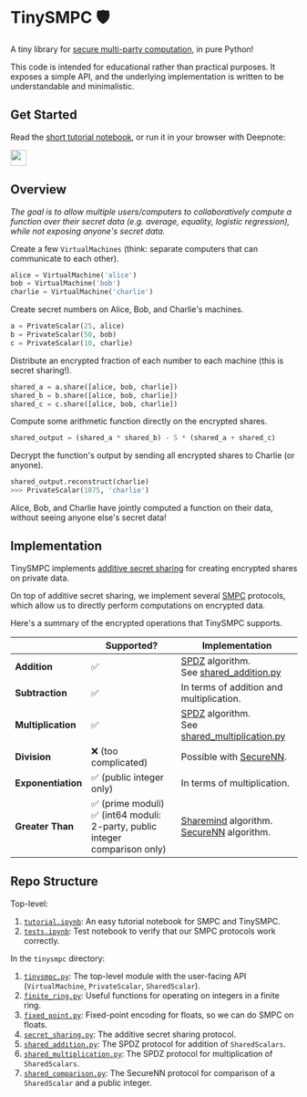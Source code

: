 # TinySMPC 🛡️

A tiny library for [secure multi-party computation](https://en.wikipedia.org/wiki/Secure_multi-party_computation), in pure Python!

This code is intended for educational rather than practical purposes. It exposes a simple API, and the underlying implementation is written to be understandable and minimalistic. 

## Get Started

Read the [short tutorial notebook](tutorial.ipynb), or run it in your browser with Deepnote:

[<img height="28" src="https://beta.deepnote.com/buttons/launch-in-deepnote.svg">](
https://beta.deepnote.com/launch?template=deepnote&url=https%3A%2F%2Fgithub.com%2Fkennysong%2Ftinysmpc%2Fblob%2Fmaster%2Ftutorial.ipynb)


## Overview

*The goal is to allow multiple users/computers to collaboratively compute a function over their secret data (e.g. average, equality, logistic regression), while not exposing anyone's secret data.*

Create a few `VirtualMachines` (think: separate computers that can communicate to each other).

```python
alice = VirtualMachine('alice')
bob = VirtualMachine('bob')
charlie = VirtualMachine('charlie')
```

Create secret numbers on Alice, Bob, and Charlie's machines.

```python
a = PrivateScalar(25, alice)
b = PrivateScalar(50, bob)
c = PrivateScalar(10, charlie)
```

Distribute an encrypted fraction of each number to each machine (this is secret sharing!).

```python
shared_a = a.share([alice, bob, charlie])
shared_b = b.share([alice, bob, charlie])
shared_c = c.share([alice, bob, charlie])
```

Compute some arithmetic function directly on the encrypted shares.

```python
shared_output = (shared_a * shared_b) - 5 * (shared_a + shared_c)
```

Decrypt the function's output by sending all encrypted shares to Charlie (or anyone).

```python
shared_output.reconstruct(charlie)
>>> PrivateScalar(1075, 'charlie')
```

Alice, Bob, and Charlie have jointly computed a function on their data, without seeing anyone else's secret data!

## Implementation

TinySMPC implements [additive secret sharing](https://cs.nyu.edu/courses/spring07/G22.3033-013/scribe/lecture01.pdf) for creating encrypted shares on private data.

On top of additive secret sharing, we implement several [SMPC](https://en.wikipedia.org/wiki/Secure_multi-party_computation) protocols, which allow us to directly perform computations on encrypted data.

Here's a summary of the encrypted operations that TinySMPC supports.

|                    | Supported?              | Implementation                                                                          |
|--------------------|-------------------------|-----------------------------------------------------------------------------------------|
| **Addition**       | ✅                       | [SPDZ](https://eprint.iacr.org/2011/535.pdf) algorithm. <br/> See [shared_addition.py](https://github.com/kennysong/tinysmpc/blob/master/tinysmpc/shared_addition.py)             |
| **Subtraction**    | ✅                       | In terms of addition and multiplication.                                                 |
| **Multiplication** | ✅                       | [SPDZ](https://eprint.iacr.org/2011/535.pdf) algorithm.  <br/> See [shared_multiplication.py](https://github.com/kennysong/tinysmpc/blob/master/tinysmpc/shared_multiplication.py) |
| **Division**       | ❌ (too complicated)     | Possible with [SecureNN](https://eprint.iacr.org/2018/442.pdf).                                                                                       |
| **Exponentiation**       | ✅ (public integer only)     | In terms of multiplication.                                                                                       |
| **Greater Than**   | ✅ (prime moduli)<br/> ✅  (int64 moduli: 2-party, public integer comparison only) | [Sharemind](https://sharemind.cyber.ee/files/papers/sharemind_with_shamir_turban_2014.pdf) algorithm. <br/> [SecureNN](https://eprint.iacr.org/2018/442.pdf) algorithm.     |

## Repo Structure

Top-level:

1. [`tutorial.ipynb`](tutorial.ipynb): An easy tutorial notebook for SMPC and TinySMPC.
1. [`tests.ipynb`](tests.ipynb): Test notebook to verify that our SMPC protocols work correctly.

In the `tinysmpc` directory:

1. [`tinysmpc.py`](tinysmpc/tinysmpc.py): The top-level module with the user-facing API (`VirtualMachine`, `PrivateScalar`, `SharedScalar`).
1. [`finite_ring.py`](tinysmpc/finite_ring.py): Useful functions for operating on integers in a finite ring.
1. [`fixed_point.py`](tinysmpc/fixed_point.py): Fixed-point encoding for floats, so we can do SMPC on floats.
1. [`secret_sharing.py`](tinysmpc/secret_sharing.py): The additive secret sharing protocol.
1. [`shared_addition.py`](tinysmpc/shared_addition.py): The SPDZ protocol for addition of `SharedScalars`.
1. [`shared_multiplication.py`](tinysmpc/shared_multiplication.py): The SPDZ protocol for multiplication of `SharedScalars`.
1. [`shared_comparison.py`](tinysmpc/shared_comparison.py): The SecureNN protocol for comparison of a `SharedScalar` and a public integer.
